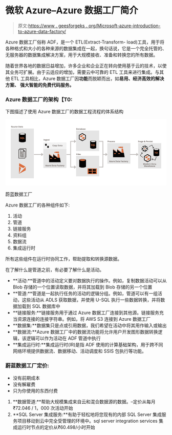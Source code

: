 # 微软 Azure–Azure 数据工厂简介

> 原文:[https://www . geesforgeks . org/Microsoft-azure-introduction-to-azure-data-factory/](https://www.geeksforgeeks.org/microsoft-azure-introduction-to-azure-data-factory/)

Azure 数据工厂俗称 ADF，是一个 ETL(Extract-Transform- load)工具，用于将各种格式和大小的各种来源的数据集成在一起，换句话说，它是一个完全托管的、无服务器的数据集成解决方案，用于大规模接收、准备和转换您的所有数据。

随着世界各地的数据日益增加，许多企业和企业正在转向使用基于云的技术，以使其业务可扩展。由于云适应的增加，需要云中可靠的 ETL 工具来进行集成。与其他 ETL 工具相比，Azure 数据工厂因**功能**而脱颖而出，如**易用、**经济高效的**解决方案、** **强大智能的免费代码服务。**

### Azure 数据工厂的架构【T0:

下图描述了使用 Azure 数据工厂的数据工程流程的体系结构

![](img/9063f557b248dbd5f5343407676e55e0.png)

蔚蓝数据工厂

Azure 数据工厂的各种组件如下:

1.  活动
2.  管道
3.  链接服务
4.  资料组
5.  数据流
6.  集成运行时

所有这些组件在运行时协同工作，帮助提取和转换源数据。

在了解什么是管道之前，有必要了解什么是活动。

*   **活动:**管道中的活动定义要对数据执行的操作。例如，复制数据活动可以从 Blob 存储的一个位置读取数据，并将其加载到 Blob 存储的另一个位置
*   **管道:**管道是一起执行任务的活动的逻辑分组。例如，管道可以有一组活动，这些活动从 ADLS 获取数据，并使用 U-SQL 执行一些数据转换，并将数据加载到 SQL 数据库中
*   **链接服务:**链接服务用于通过 Azure 数据工厂连接到其他源。链接服务充当资源连接的连接字符串。例如，将 AWS S3 连接到 Azure 数据工厂
*   **数据集:**数据集只是点或引用数据，我们希望在活动中将其用作输入或输出
*   **数据流:**Azure 数据工厂中的数据流功能将允许用户开发图形数据转换逻辑，该逻辑可以作为活动在 ADF 管道中执行
*   **集成运行时:**集成运行时(IR)是指 ADF 使用的计算基础架构，用于跨不同网络环境提供数据流、数据移动、活动调度和 SSIS 包执行等功能。

### **蔚蓝数据工厂定价:**

*   没有前期成本
*   没有解雇费
*   只为你使用的东西付费

1.  **数据管道:**帮助大规模集成来自云和混合数据源的数据。–定价从每月₹72.046 / 1，000 次活动开始
2.  **SQL Server 集成服务:**有助于轻松地将您现有的内部 SQL Server 集成服务项目移动到云中完全受管理的环境中。sql server integration services 集成运行时节点的定价从₹60.498/小时开始